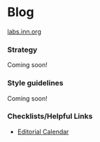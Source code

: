 # Blog

[labs.inn.org](http://labs.inn.org/community)


### Strategy

Coming soon!


### Style guidelines

Coming soon!


### Checklists/Helpful Links

- [Editorial Calendar](https://docs.google.com/spreadsheets/d/1akpzhzJ8r2e43X-s7Y9LJIydJiffQ-D8VifjIQqQKjc/edit)
